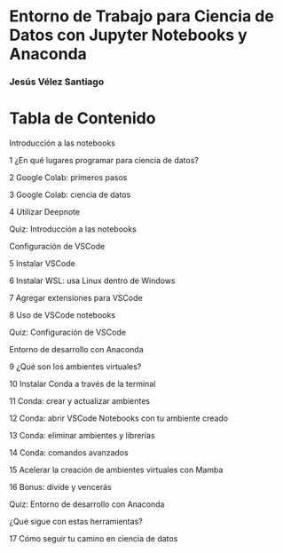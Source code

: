 <h1>Entorno de Trabajo para Ciencia de Datos con Jupyter Notebooks y Anaconda</h1>

<h3>Jesús Vélez Santiago</h3>

<h1>Tabla de Contenido</h1>



Introducción a las notebooks

1
¿En qué lugares programar para ciencia de datos?

2
Google Colab: primeros pasos

3
Google Colab: ciencia de datos

4
Utilizar Deepnote

Quiz: Introducción a las notebooks

Configuración de VSCode

5
Instalar VSCode

6
Instalar WSL: usa Linux dentro de Windows

7
Agregar extensiones para VSCode

8
Uso de VSCode notebooks

Quiz: Configuración de VSCode

Entorno de desarrollo con Anaconda

9
¿Qué son los ambientes virtuales?

10
Instalar Conda a través de la terminal

11
Conda: crear y actualizar ambientes

12
Conda: abrir VSCode Notebooks con tu ambiente creado

13
Conda: eliminar ambientes y librerías

14
Conda: comandos avanzados

15
Acelerar la creación de ambientes virtuales con Mamba

16
Bonus: divide y vencerás

Quiz: Entorno de desarrollo con Anaconda

¿Qué sigue con estas herramientas?

17
Cómo seguir tu camino en ciencia de datos
